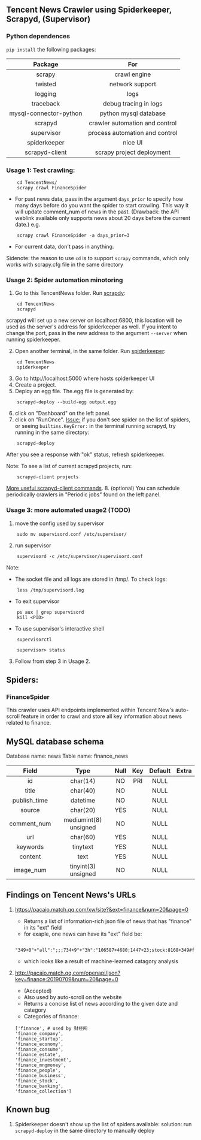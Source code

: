 ## Tencent News Crawler using Spiderkeeper, Scrapyd, (Supervisor)

### Python dependences 
```pip install``` the following packages:

|         Package        |              For               |
|:----------------------:|:------------------------------:|
|         scrapy         |           crawl engine         |
|         twisted        |         network support        |
|         logging        |              logs              |
|        traceback       |      debug tracing in logs     |
| mysql-connector-python |      python mysql database     |
|         scrapyd        | crawler automation and control |
|       supervisor       | process automation and control |
|      spiderkeeper      |             nice UI            |
|     scrapyd-client     |    scrapy project deployment   |

### Usage 1: Test crawling:
```
    cd TencentNews/
    scrapy crawl FinanceSpider
```
- For past news data, pass in the argument ```days_prior``` to specify how many days before do you want the spider to start crawling. This way it will update comment_num of news in the past.
(Drawback: the API weblink available only supports news about 20 days before the current date.) e.g.
```
    scrapy crawl FinanceSpider -a days_prior=3
```
- For current data, don't pass in anything.

Sidenote: the reason to use ```cd``` is to support ```scrapy``` commands, which only works with scrapy.cfg file in the same directory

### Usage 2: Spider automation minotoring

1. Go to this TencentNews folder. Run [scrapdy](https://scrapyd.readthedocs.io/en/stable/overview.html):
```
    cd TencentNews
    scrapyd
```
scrapyd will set up a new server on localhost:6800, this location will be used as the server's address for spiderkeeper as well. If you intent to change the port, pass in the new address to the argument ```--server``` when running spiderkeeper.

2. Open another terminal, in the same folder. Run [spiderkeeper](https://github.com/DormyMo/SpiderKeeper):
```
    cd TencentNews
    spiderkeeper
```
3. Go to http://localhost:5000 where hosts spiderkeeper UI
4. Create a project.
5. Deploy an egg file. The.egg file is generated by:
```
    scrapyd-deploy --build-egg output.egg
```
6. click on "Dashboard" on the left panel.
7. click on "RunOnce". 
[Issue:](https://github.com/DormyMo/SpiderKeeper/issues/87) if you don't see spider on the list of spiders, or seeing ```builtins.KeyError:``` in the terminal running scrapyd, try running in the same directory:
```
    scrapyd-deploy
```
After you see a response with "ok" status, refresh spiderkeeper. 

Note: To see a list of current scrapyd projects, run:
```
    scrapyd-client projects
```
[More useful scrapyd-client commands](https://github.com/scrapy/scrapyd-client).
8. (optional) You can schedule periodically crawlers in "Periodic jobs" found on the left panel.

### Usage 3: more automated usage2 (TODO)
1. move the config used by supervisor
```
    sudo mv supervisord.conf /etc/supervisor/
```
2. run supervisor
```
    supervisord -c /etc/supervisor/supervisord.conf
```
Note: 
    
* The socket file and all logs are stored in /tmp/. To check logs:
```
    less /tmp/supervisord.log
```

* To exit supervisor
```
    ps aux | grep supervisord
    kill <PID>
```

* To use supervisor's interactive shell
```
    supervisorctl

    supervisor> status
```
3. Follow from step 3 in Usage 2.
   
## Spiders:
### FinanceSpider 
This crawler uses API endpoints implemented within Tencent New's auto-scroll feature in order to crawl and store all key information about news related to finance. 

## MySQL database schema
Database name: news
Table name: finance_news

| Field        | Type                  | Null | Key | Default | Extra |
|:------------:|:---------------------:|:----:|:---:|:-------:|:-----:|
| id           | char(14)              | NO   | PRI | NULL    |       |
| title        | char(40)              | NO   |     | NULL    |       |
| publish_time | datetime              | NO   |     | NULL    |       |
| source       | char(20)              | YES  |     | NULL    |       |
| comment_num  | mediumint(8) unsigned | NO   |     | NULL    |       |
| url          | char(60)              | YES  |     | NULL    |       |
| keywords     | tinytext              | YES  |     | NULL    |       |
| content      | text                  | YES  |     | NULL    |       |
| image_num    | tinyint(3) unsigned   | NO   |     | NULL    |       |

## Findings on Tencent News's URLs
1. https://pacaio.match.qq.com/xw/site?&ext=finance&num=20&page=0
    - Returns a list of information-rich json file of news that has "finance" in its "ext" field
    - for exaple, one news can have its "ext" field be:
    ```
        "349+0"+"all":";;;734+9"+"3h":"106587+4680;1447+23;stock:8168+349#finance:51062+2578;674+9"+"day":"361497+15793;8179+104;stock:29103+1240#finance:176307+8396;734+9"
    ```
    - which looks like a result of machine-learned catagory analysis

2. http://pacaio.match.qq.com/openapi/json?key=finance:20190709&num=20&page=0
    - (Accepted)
    - Also used by auto-scroll on the website
    - Returns a concise list of news according to the given date and category
    - Categories of finance:
    ```
    ['finance', # used by 财经网
    'finance_company',
    'finance_startup',
    'finance_economy',
    'finance_consume',
    'finance_estate',
    'finance_investment',
    'finance_mngmoney',
    'finance_people',
    'finance_business',
    'finance_stock',
    'finance_banking',
    'finance_collection']
    ```

## Known bug

1. Spiderkeeper doesn't show up the list of spiders available:
    solution: run ```scrapyd-deploy``` in the same directory to manually deploy
